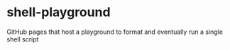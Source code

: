 # shell-playground
GitHub pages that host a playground to format and eventually run a single shell script
